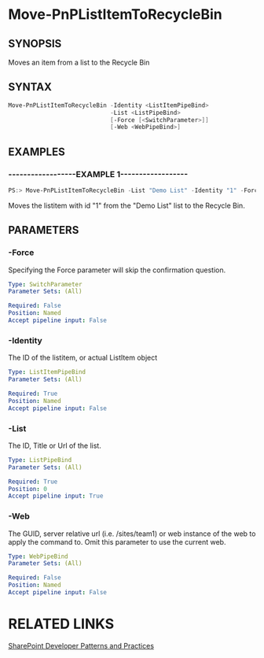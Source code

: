 # Move-PnPListItemToRecycleBin

## SYNOPSIS
Moves an item from a list to the Recycle Bin

## SYNTAX 

```powershell
Move-PnPListItemToRecycleBin -Identity <ListItemPipeBind>
                             -List <ListPipeBind>
                             [-Force [<SwitchParameter>]]
                             [-Web <WebPipeBind>]
```

## EXAMPLES

### ------------------EXAMPLE 1------------------
```powershell
PS:> Move-PnPListItemToRecycleBin -List "Demo List" -Identity "1" -Force
```

Moves the listitem with id "1" from the "Demo List" list to the Recycle Bin.

## PARAMETERS

### -Force
Specifying the Force parameter will skip the confirmation question.

```yaml
Type: SwitchParameter
Parameter Sets: (All)

Required: False
Position: Named
Accept pipeline input: False
```

### -Identity
The ID of the listitem, or actual ListItem object

```yaml
Type: ListItemPipeBind
Parameter Sets: (All)

Required: True
Position: Named
Accept pipeline input: False
```

### -List
The ID, Title or Url of the list.

```yaml
Type: ListPipeBind
Parameter Sets: (All)

Required: True
Position: 0
Accept pipeline input: True
```

### -Web
The GUID, server relative url (i.e. /sites/team1) or web instance of the web to apply the command to. Omit this parameter to use the current web.

```yaml
Type: WebPipeBind
Parameter Sets: (All)

Required: False
Position: Named
Accept pipeline input: False
```

# RELATED LINKS

[SharePoint Developer Patterns and Practices](http://aka.ms/sppnp)